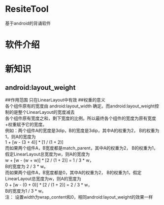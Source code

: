 # ResiteTool
基于android的背诵软件

软件介绍
=======================

新知识
=======================
android:layout_weight
--------------------------
##作用范围
只在LinearLayout中有效
##权重的意义
        
            各个组件原有的宽度由 android:layout_width 确定。而android:layout_weight控制的是整个LinearLayout的宽度减去  
        各个组件原有宽度之和，剩下宽度的比例。所以最终各个组件的宽度为原有宽度+权重赋予它的宽度。 <br>
            例如：两个组件A的宽度是3dip，B的宽度是3dip，其中A的权重为2， B的权重为1，则A的宽度为 <br>
        1 + [w - (3 + 4)] * [1 / (1 + 2)] <br>
            而如果两个组件A，B宽度都是match_parent，其中A的权重为2， B的权重为1，假定LinearLayout总宽度为w，则A的宽度为 <br>
        w + [w - (w + w)] * [2 / (1 + 2)] = 1 / 3 * w， <br>
        B的宽度为 2 / 3 * w。 <br>
            而如果两个组件A，B宽度都是0，其中A的权重为2， B的权重为1，假定LinearLayout总宽度为w，则A的宽度为  <br>
        0 + [w - (0 + 0)] * [2 / (1 + 2)] = 2 / 3 * w， <br>
        B的宽度为1 / 3 * w。 <br>
        注： 设置width为wrap_content和0，相同android:layout_weight的效果一样 <br>

